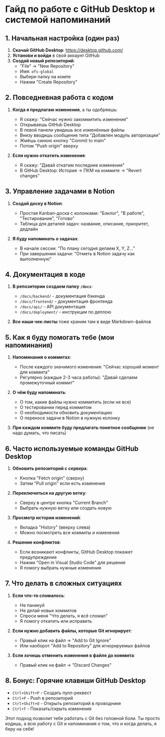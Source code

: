# Гайд по работе с GitHub Desktop и системой напоминаний

## 1. Начальная настройка (один раз)

1. **Скачай GitHub Desktop**: https://desktop.github.com/
2. **Установи и войди** в свой аккаунт GitHub
3. **Создай новый репозиторий**:
   - "File" -> "New Repository"
   - Имя: `ofs-global`
   - Выбери папку на компе
   - Нажми "Create Repository"

## 2. Повседневная работа с кодом

1. **Когда я предлагаю изменения**, а ты одобряешь:
   - Я скажу: "Сейчас нужно закоммитить изменения"
   - Открываешь GitHub Desktop
   - В левой панели увидишь все изменённые файлы
   - Внизу вводишь сообщение типа "Добавлен модуль авторизации"
   - Жмёшь синюю кнопку "Commit to main"
   - Потом "Push origin" вверху

2. **Если нужно откатить изменения**:
   - Я скажу: "Давай откатим последние изменения"
   - В GitHub Desktop: История -> ПКМ на коммите -> "Revert changes"

## 3. Управление задачами в Notion

1. **Создай доску в Notion**:
   - Простая Kanban-доска с колонками: "Бэклог", "В работе", "Тестирование", "Готово"
   - Таблица для деталей задач: название, описание, приоритет, дедлайн

2. **Я буду напоминать о задачах**:
   - В начале сессии: "По плану сегодня делаем X, Y, Z..."
   - При завершении задачи: "Отметь в Notion задачу как выполненную"

## 4. Документация в коде

1. **В репозитории создаем папку `/docs`**:
   - `/docs/backend/` - документация бэкенда
   - `/docs/frontend/` - документация фронтенда
   - `/docs/api/` - API документация
   - `/docs/deployment/` - инструкции по деплою

2. **Все наши чек-листы** тоже храним там в виде Markdown-файлов

## 5. Как я буду помогать тебе (мои напоминания)

1. **Напоминания о коммитах**:
   - После каждого значимого изменения: "Сейчас хороший момент для коммита"
   - Регулярно (каждые 2-3 часа работы): "Давай сделаем промежуточный коммит"

2. **О чём буду напоминать**:
   - О том, какие файлы нужно коммитить (если не все)
   - О тестировании перед коммитом
   - О необходимости обновить документацию
   - О переносе задачи в Notion в нужную колонку

3. **При каждом коммите буду предлагать понятное сообщение** (не надо думать, что писать)

## 6. Часто используемые команды GitHub Desktop

1. **Обновить репозиторий с сервера**:
   - Кнопка "Fetch origin" (сверху)
   - Затем "Pull origin" если есть изменения

2. **Переключиться на другую ветку**:
   - Сверху в центре кнопка "Current Branch"
   - Выбрать нужную ветку или создать новую

3. **Просмотр истории изменений**:
   - Вкладка "History" (вверху слева)
   - Можно посмотреть все коммиты и изменения

4. **Решение конфликтов**:
   - Если возникают конфликты, GitHub Desktop покажет предупреждение
   - Нажми "Open in Visual Studio Code" для решения
   - Я помогу выбрать нужные изменения

## 7. Что делать в сложных ситуациях

1. **Если что-то сломалось**:
   - Не паникуй
   - Не делай новых коммитов
   - Спроси меня "Что делать, я всё сломал"
   - Я помогу откатить или исправить

2. **Если нужно добавить файлы, которые Git игнорирует**:
   - Правый клик на файл -> "Add to Git Ignore"
   - Или наоборот "Add to Repository" для игнорируемых файлов

3. **Если хочешь отменить изменения в файле до коммита**:
   - Правый клик на файл -> "Discard Changes"

## 8. Бонус: Горячие клавиши GitHub Desktop

- `Ctrl+Shift+P` - Создать пулл-реквест
- `Ctrl+P` - Push в репозиторий
- `Ctrl+Shift+O` - Открыть репозиторий в проводнике
- `Ctrl+T` - Показать/скрыть изменения

Этот подход позволит тебе работать с Git без головной боли. Ты просто кодишь, а всю работу с Git и напоминания о том, что и когда делать, я беру на себя! 